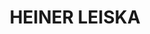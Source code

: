 ---
layout: home
title: HEINER LEISKA
image: /img/LEISKA_200902b01.jpg
alt: Heiner Leiska
text:
    top: Text Top
    bottom: Text Bottom
---